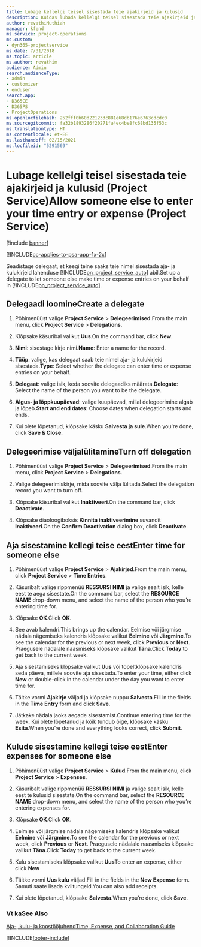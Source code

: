 ```yaml
---
title: Lubage kellelgi teisel sisestada teie ajakirjeid ja kulusid
description: Kuidas lubada kellelgi teisel sisestada teie ajakirjeid ja kulusid Project Service’is?
author: revathiMuthiah
manager: kfend
ms.service: project-operations
ms.custom:
- dyn365-projectservice
ms.date: 7/31/2018
ms.topic: article
ms.author: revathim
audience: Admin
search.audienceType:
- admin
- customizer
- enduser
search.app:
- D365CE
- D365PS
- ProjectOperations
ms.openlocfilehash: 252fff0b60d221233c881e68db176e6763cdcdc0
ms.sourcegitcommit: fa32b1893286f20271fa4ec4be8fc68bd135f53c
ms.translationtype: HT
ms.contentlocale: et-EE
ms.lasthandoff: 02/15/2021
ms.locfileid: "5291569"
---
```

# <a name="allow-someone-else-to-enter-your-time-entry-or-expense-project-service"></a><span data-ttu-id="8f2f7-103">Lubage kellelgi teisel sisestada teie ajakirjeid ja kulusid (Project Service)</span><span class="sxs-lookup"><span data-stu-id="8f2f7-103">Allow someone else to enter your time entry or expense (Project Service)</span></span>

[!include [banner](../includes/psa-now-project-operations.md)]

[!INCLUDE[cc-applies-to-psa-app-1x-2x](../includes/cc-applies-to-psa-app-1x-2x.md)]

<span data-ttu-id="8f2f7-104">Seadistage delegaat, et keegi teine saaks teie nimel sisestada aja- ja kulukirjeid lahenduse [!INCLUDE[pn_project_service_auto](../includes/pn-project-service-auto.md)] abil.</span><span class="sxs-lookup"><span data-stu-id="8f2f7-104">Set up a delegate to let someone else make time or expense entries on your behalf in [!INCLUDE[pn_project_service_auto](../includes/pn-project-service-auto.md)].</span></span>  
  
## <a name="create-a-delegate"></a><span data-ttu-id="8f2f7-105">Delegaadi loomine</span><span class="sxs-lookup"><span data-stu-id="8f2f7-105">Create a delegate</span></span>  
  
1.  <span data-ttu-id="8f2f7-106">Põhimenüüst valige **Project Service** > **Delegeerimised**.</span><span class="sxs-lookup"><span data-stu-id="8f2f7-106">From the main menu, click **Project Service** > **Delegations**.</span></span>  
  
2.  <span data-ttu-id="8f2f7-107">Klõpsake käsuribal valikut **Uus**.</span><span class="sxs-lookup"><span data-stu-id="8f2f7-107">On the command bar, click **New**.</span></span>  
  
3. <span data-ttu-id="8f2f7-108">**Nimi**: sisestage kirje nimi.</span><span class="sxs-lookup"><span data-stu-id="8f2f7-108">**Name**: Enter a name for the record.</span></span>  
  
4. <span data-ttu-id="8f2f7-109">**Tüüp**: valige, kas delegaat saab teie nimel aja- ja kulukirjeid sisestada.</span><span class="sxs-lookup"><span data-stu-id="8f2f7-109">**Type**: Select whether the delegate can enter time or expense entries on your behalf.</span></span>  
  
5. <span data-ttu-id="8f2f7-110">**Delegaat**: valige isik, keda soovite delegaadiks määrata.</span><span class="sxs-lookup"><span data-stu-id="8f2f7-110">**Delegate**: Select the name of the person you want to be the delegate.</span></span>  
  
6. <span data-ttu-id="8f2f7-111">**Algus- ja lõppkuupäevad**: valige kuupäevad, millal delegeerimine algab ja lõpeb.</span><span class="sxs-lookup"><span data-stu-id="8f2f7-111">**Start and end dates**: Choose dates when delegation starts and ends.</span></span>  
  
7.  <span data-ttu-id="8f2f7-112">Kui olete lõpetanud, klõpsake käsku **Salvesta ja sule**.</span><span class="sxs-lookup"><span data-stu-id="8f2f7-112">When you're done, click **Save & Close**.</span></span>  
  
## <a name="turn-off-delegation"></a><span data-ttu-id="8f2f7-113">Delegeerimise väljalülitamine</span><span class="sxs-lookup"><span data-stu-id="8f2f7-113">Turn off delegation</span></span>  
  
1.  <span data-ttu-id="8f2f7-114">Põhimenüüst valige **Project Service** > **Delegeerimised**.</span><span class="sxs-lookup"><span data-stu-id="8f2f7-114">From the main menu, click **Project Service** > **Delegations**.</span></span>  
  
2.  <span data-ttu-id="8f2f7-115">Valige delegeerimiskirje, mida soovite välja lülitada.</span><span class="sxs-lookup"><span data-stu-id="8f2f7-115">Select the delegation record you want to turn off.</span></span>  
  
3.  <span data-ttu-id="8f2f7-116">Klõpsake käsuribal valikut **Inaktiveeri**.</span><span class="sxs-lookup"><span data-stu-id="8f2f7-116">On the command bar, click **Deactivate**.</span></span>  
  
4.  <span data-ttu-id="8f2f7-117">Klõpsake diaoloogiboksis **Kinnita inaktiveerimine** suvandit **Inaktiveeri**.</span><span class="sxs-lookup"><span data-stu-id="8f2f7-117">On the **Confirm Deactivation** dialog box, click **Deactivate**.</span></span>  
  
## <a name="enter-time-for-someone-else"></a><span data-ttu-id="8f2f7-118">Aja sisestamine kellegi teise eest</span><span class="sxs-lookup"><span data-stu-id="8f2f7-118">Enter time for someone else</span></span>  
  
1.  <span data-ttu-id="8f2f7-119">Põhimenüüst valige **Project Service** > **Ajakirjed**.</span><span class="sxs-lookup"><span data-stu-id="8f2f7-119">From the main menu, click **Project Service** > **Time Entries**.</span></span>  
  
2.  <span data-ttu-id="8f2f7-120">Käsuribalt valige rippmenüü **RESSURSI NIMI** ja valige sealt isik, kelle eest te aega sisestate.</span><span class="sxs-lookup"><span data-stu-id="8f2f7-120">On the command bar, select the **RESOURCE NAME** drop-down menu, and select the name of the person who you’re entering time for.</span></span>  
  
3.  <span data-ttu-id="8f2f7-121">Klõpsake **OK**.</span><span class="sxs-lookup"><span data-stu-id="8f2f7-121">Click **OK**.</span></span>  
  
4.  <span data-ttu-id="8f2f7-122">See avab kalendri.</span><span class="sxs-lookup"><span data-stu-id="8f2f7-122">This brings up the calendar.</span></span> <span data-ttu-id="8f2f7-123">Eelmise või järgmise nädala nägemiseks kalendris klõpsake valikut **Eelmine** või **Järgmine**.</span><span class="sxs-lookup"><span data-stu-id="8f2f7-123">To see the calendar for the previous or next week, click **Previous** or **Next**.</span></span> <span data-ttu-id="8f2f7-124">Praegusele nädalale naasmiseks klõpsake valikut **Täna**.</span><span class="sxs-lookup"><span data-stu-id="8f2f7-124">Click **Today** to get back to the current week.</span></span>  
  
5.  <span data-ttu-id="8f2f7-125">Aja sisestamiseks klõpsake valikut **Uus** või topeltklõpsake kalendris seda päeva, millele soovite aja sisestada.</span><span class="sxs-lookup"><span data-stu-id="8f2f7-125">To enter your time, either click **New** or double-click in the calendar under the day you want to enter time for.</span></span>  
  
6.  <span data-ttu-id="8f2f7-126">Täitke vormi **Ajakirje** väljad ja klõpsake nuppu **Salvesta**.</span><span class="sxs-lookup"><span data-stu-id="8f2f7-126">Fill in the fields in the **Time Entry** form and click **Save**.</span></span>  
  
7.  <span data-ttu-id="8f2f7-127">Jätkake nädala jaoks aegade sisestamist.</span><span class="sxs-lookup"><span data-stu-id="8f2f7-127">Continue entering time for the week.</span></span> <span data-ttu-id="8f2f7-128">Kui olete lõpetanud ja kõik tundub õige, klõpsake käsku **Esita**.</span><span class="sxs-lookup"><span data-stu-id="8f2f7-128">When you’re done and everything looks correct, click **Submit**.</span></span>  
  
## <a name="enter-expenses-for-someone-else"></a><span data-ttu-id="8f2f7-129">Kulude sisestamine kellegi teise eest</span><span class="sxs-lookup"><span data-stu-id="8f2f7-129">Enter expenses for someone else</span></span>  
  
1.  <span data-ttu-id="8f2f7-130">Põhimenüüst valige **Project Service** > **Kulud**.</span><span class="sxs-lookup"><span data-stu-id="8f2f7-130">From the main menu, click **Project Service** > **Expenses**.</span></span>  
  
2.  <span data-ttu-id="8f2f7-131">Käsuribalt valige rippmenüü **RESSURSI NIMI** ja valige sealt isik, kelle eest te kulusid sisestate.</span><span class="sxs-lookup"><span data-stu-id="8f2f7-131">On the command bar, select the **RESOURCE NAME** drop-down menu, and select the name of the person who you’re entering expenses for.</span></span>  
  
3.  <span data-ttu-id="8f2f7-132">Klõpsake **OK**.</span><span class="sxs-lookup"><span data-stu-id="8f2f7-132">Click **OK**.</span></span>  
  
4.  <span data-ttu-id="8f2f7-133">Eelmise või järgmise nädala nägemiseks kalendris klõpsake valikut **Eelmine** või **Järgmine**.</span><span class="sxs-lookup"><span data-stu-id="8f2f7-133">To see the calendar for the previous or next week, click **Previous** or **Next**.</span></span> <span data-ttu-id="8f2f7-134">Praegusele nädalale naasmiseks klõpsake valikut **Täna**.</span><span class="sxs-lookup"><span data-stu-id="8f2f7-134">Click **Today** to get back to the current week.</span></span>  
  
5.  <span data-ttu-id="8f2f7-135">Kulu sisestamiseks klõpsake valikut **Uus**</span><span class="sxs-lookup"><span data-stu-id="8f2f7-135">To enter an expense, either click **New**</span></span>  
  
6.  <span data-ttu-id="8f2f7-136">Täitke vormi **Uus kulu** väljad.</span><span class="sxs-lookup"><span data-stu-id="8f2f7-136">Fill in the fields in the **New Expense** form.</span></span> <span data-ttu-id="8f2f7-137">Samuti saate lisada kviitungeid.</span><span class="sxs-lookup"><span data-stu-id="8f2f7-137">You can also add receipts.</span></span>  
  
7.  <span data-ttu-id="8f2f7-138">Kui olete lõpetanud, klõpsake **Salvesta**.</span><span class="sxs-lookup"><span data-stu-id="8f2f7-138">When you’re done, click **Save**.</span></span>  
  
### <a name="see-also"></a><span data-ttu-id="8f2f7-139">Vt ka</span><span class="sxs-lookup"><span data-stu-id="8f2f7-139">See Also</span></span>  
 [<span data-ttu-id="8f2f7-140">Aja-, kulu- ja koostööjuhend</span><span class="sxs-lookup"><span data-stu-id="8f2f7-140">Time, Expense, and Collaboration Guide</span></span>](../psa/time-expense-collaboration-guide.md)


[!INCLUDE[footer-include](../includes/footer-banner.md)]